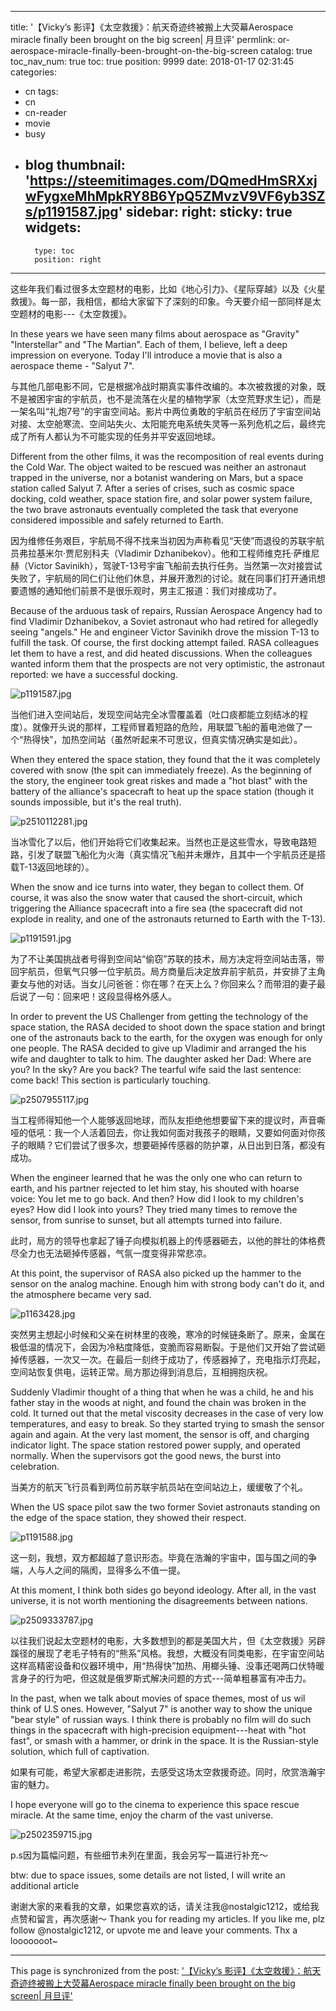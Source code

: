 
---
title: '【Vicky’s 影评】《太空救援》：航天奇迹终被搬上大荧幕Aerospace miracle finally been brought on the big screen| 月旦评'
permlink: or-aerospace-miracle-finally-been-brought-on-the-big-screen
catalog: true
toc_nav_num: true
toc: true
position: 9999
date: 2018-01-17 02:31:45
categories:
- cn
tags:
- cn
- cn-reader
- movie
- busy
- blog
thumbnail: 'https://steemitimages.com/DQmedHmSRXxjwFygxeMhMpkRY8B6YpQ5ZMvzV9VF6yb3SZs/p1191587.jpg'
sidebar:
    right:
        sticky: true
widgets:
    -
        type: toc
        position: right
---


这些年我们看过很多太空题材的电影，比如《地心引力》、《星际穿越》以及《火星救援》。每一部，我相信，都给大家留下了深刻的印象。今天要介绍一部同样是太空题材的电影---《太空救援》。

In these years we have seen many films about aerospace as "Gravity" "Interstellar" and "The Martian". Each of them, I believe, left a deep impression on everyone. Today I'll introduce a movie that is also a aerospace theme - "Salyut 7".

与其他几部电影不同，它是根据冷战时期真实事件改编的。本次被救援的对象，既不是被困宇宙的宇航员，也不是流落在火星的植物学家（太空荒野求生记），而是一架名叫“礼炮7号”的宇宙空间站。影片中两位勇敢的宇航员在经历了宇宙空间站对接、太空舱寒流、空间站失火、太阳能充电系统失灵等一系列危机之后，最终完成了所有人都认为不可能实现的任务并平安返回地球。

Different from the other films, it was the recomposition of real events during the Cold War. The object waited to be rescued was neither an astronaut trapped in the universe, nor a botanist wandering on Mars, but a space station called Salyut 7. After a series of crises, such as cosmic space docking, cold weather, space station fire, and solar power system failure, the two brave astronauts eventually completed the task that everyone considered impossible and safely returned to Earth.

因为维修任务艰巨，宇航局不得不找来当初因为声称看见“天使”而退役的苏联宇航员弗拉基米尔·贾尼别科夫（Vladimir Dzhanibekov）。他和工程师维克托·萨维尼赫（Victor Savinikh），驾驶T-13号宇宙飞船前去执行任务。当然第一次对接尝试失败了，宇航局的同仁们让他们休息，并展开激烈的讨论。就在同事们打开通讯想要遗憾的通知他们前景不是很乐观时，男主汇报道：我们对接成功了。

Because of the arduous task of repairs, Russian Aerospace Angency had to find Vladimir Dzhanibekov, a Soviet astronaut who had retired for allegedly seeing "angels." He and engineer Victor Savinikh drove the mission T-13 to fulfill the task. Of course, the first docking attempt failed. RASA colleagues let them to have a rest, and did heated discussions. When the colleagues wanted inform them that the prospects are not very optimistic, the astronaut reported: we have a successful docking.

![p1191587.jpg](https://steemitimages.com/DQmedHmSRXxjwFygxeMhMpkRY8B6YpQ5ZMvzV9VF6yb3SZs/p1191587.jpg)

当他们进入空间站后，发现空间站完全冰雪覆盖着（吐口痰都能立刻结冰的程度）。就像开头说的那样，工程师冒着短路的危险，用联盟飞船的蓄电池做了一个“热得快”，加热空间站（虽然听起来不可思议，但真实情况确实是如此）。

When they entered the space station, they found that the it was completely covered with snow (the spit can immediately freeze). As the beginning of the story, the engineer took great riskes and made a "hot blast" with the battery of the alliance's spacecraft to heat up the space station (though it sounds impossible, but it's the real truth).

![p2510112281.jpg](https://steemitimages.com/DQmTZgLowmdUpM8ChfZQqMpjVVx2VjdoXRCZNjjDhHVo2Rh/p2510112281.jpg)

当冰雪化了以后，他们开始将它们收集起来。当然也正是这些雪水，导致电路短路，引发了联盟飞船化为火海（真实情况飞船并未爆炸，且其中一个宇航员还是搭载T-13返回地球的）。

When the snow and ice turns into water, they began to collect them. Of course, it was also the snow water that caused the short-circuit, which triggering the Alliance spacecraft into a fire sea (the spacecraft did not explode in reality, and one of the astronauts returned to Earth with the T-13).

![p1191591.jpg](https://steemitimages.com/DQmW2P8vhYQJ72WrBt15cz1qDcP9AUqsWGiAgM4329RqjM6/p1191591.jpg)

为了不让美国挑战者号得到空间站“偷窃”苏联的技术，局方决定将空间站击落，带回宇航员，但氧气只够一位宇航员。局方商量后决定放弃前宇航员，并安排了主角妻女与他的对话。当女儿问爸爸：你在哪？在天上么？你回来么？而带泪的妻子最后说了一句：回来吧！这段显得格外感人。

In order to prevent the US Challenger from getting the technology of the space station, the RASA decided to shoot down the space station and bringt one of the astronauts back to the earth, for the oxygen was enough for only one people. The RASA decided to give up Vladimir and arranged the his wife and daughter to talk to him. The daughter asked her Dad: Where are you? In the sky? Are you back? The tearful wife said the last sentence: come back! This section is particularly touching.

![p2507955117.jpg](https://steemitimages.com/DQmUzxUNmKtbgpxG9wmy3rvH9W3LVBiEvYwsDww4ydQMy2D/p2507955117.jpg)

当工程师得知他一个人能够返回地球，而队友拒绝他想要留下来的提议时，声音嘶哑的低吼：我一个人活着回去，你让我如何面对我孩子的眼睛，又要如何面对你孩子的眼睛？它们尝试了很多次，想要砸掉传感器的防护罩，从日出到日落，都没有成功。

When the engineer learned that he was the only one who can return to earth, and his partner rejected to let him stay, his shouted with hoarse voice: You let me to go back. And then? How did I look to my children's eyes? How did I look into yours? They tried many times to remove the sensor, from sunrise to sunset, but all attempts turned into failure.

此时，局方的领导也拿起了锤子向模拟机器上的传感器砸去，以他的胖壮的体格费尽全力也无法砸掉传感器，气氛一度变得非常悲凉。

At this point, the supervisor of RASA also picked up the hammer to the sensor on the analog machine. Enough him with strong body can't do it, and the atmosphere became very sad.

![p1163428.jpg](https://steemitimages.com/DQmWx1huVVhnL2oXove89hrdRWhyVPfrny4FnuvqApckjTf/p1163428.jpg)

突然男主想起小时候和父亲在树林里的夜晚，寒冷的时候链条断了。原来，金属在极低温的情况下，会因为冷粘度降低，变脆而容易断裂。于是他们又开始了尝试砸掉传感器，一次又一次。在最后一刻终于成功了，传感器掉了，充电指示灯亮起，空间站恢复供电，运转正常。局方那边得到消息后，互相拥抱庆祝。

Suddenly Vladimir thought of a thing that when he was a child, he and his father stay in the woods at night, and found the chain was broken in the cold. It turned out that the metal viscosity decreases in the case of very low temperatures, and easy to break. So they started trying to smash the sensor again and again. At the very last moment, the sensor is off, and charging indicator light. The space station restored power supply, and operated normally. When the supervisors got the good news, the burst into celebration.

当美方的航天飞行员看到两位前苏联宇航员站在空间站边上，缓缓敬了个礼。

When the US space pilot saw the two former Soviet astronauts standing on the edge of the space station, they showed their respect.

![p1191588.jpg](https://steemitimages.com/DQmf8kG2UbPpCeDK2jCA8TEGoGTQRJnwfQ8pqfTy5HxVcbH/p1191588.jpg)

这一刻，我想，双方都超越了意识形态。毕竟在浩瀚的宇宙中，国与国之间的争端，人与人之间的隔阂，显得多么不值一提。

At this moment, I think both sides go beyond ideology. After all, in the vast universe, it is not worth mentioning the disagreements between nations.

![p2509333787.jpg](https://steemitimages.com/DQmSFq7Wp6TZ3AXsHRL6EDf3EppiKZNSECpWaDDuMfFYxbq/p2509333787.jpg)

以往我们说起太空题材的电影，大多数想到的都是美国大片，但《太空救援》另辟蹊径的展现了老毛子特有的“熊系”风格。我想，大概没有同类电影，在宇宙空间站这样高精密设备和仪器环境中，用“热得快”加热、用榔头锤、没事还喝两口伏特暖言身子的行为吧，但这就是俄罗斯式解决问题的方式---简单粗暴富有冲击力。

In the past, when we talk about movies of space themes, most of us wil think of U.S ones. However, "Salyut 7" is another way to show the unique "bear style" of russian ways. I think there is probably no film will do such things in the spacecraft with high-precision equipment---heat with "hot fast", or smash with a hammer, or drink in the space. It is the Russian-style solution, which full of captivation.

如果有可能，希望大家都走进影院，去感受这场太空救援奇迹。同时，欣赏浩瀚宇宙的魅力。

I hope everyone will go to the cinema to experience this space rescue miracle. At the same time, enjoy the charm of the vast universe.

![p2502359715.jpg](https://steemitimages.com/DQmUuXwFkJgKVKAbJrTYkhxZhkDQY7VHfXGnTeLP9wGqDcB/p2502359715.jpg)

p.s因为篇幅问题，有些细节未列在里面，我会另写一篇进行补充～

btw: due to space issues, some details are not listed, I will write an additional article


谢谢大家的来看我的文章，如果您喜欢的话，请关注我@nostalgic1212，或给我点赞和留言，再次感谢～
Thank you for reading my articles. If you like me, plz follow @nostalgic1212, or upvote me and leave your comments. Thx a looooooot~

- - -

This page is synchronized from the post: ['【Vicky’s 影评】《太空救援》：航天奇迹终被搬上大荧幕Aerospace miracle finally been brought on the big screen| 月旦评'](https://steemit.com/@nostalgic1212/or-aerospace-miracle-finally-been-brought-on-the-big-screen)
